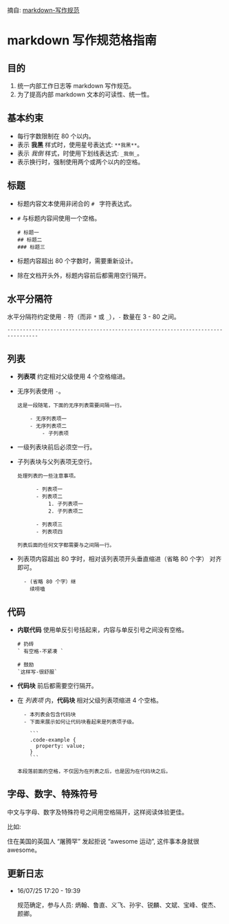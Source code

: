 摘自: [markdown-写作规范](https://github.com/carwin/markdown-styleguide)

# markdown 写作规范格指南

## 目的

1. 统一内部工作日志等 markdown 写作规范。
2. 为了提高内部 markdown 文本的可读性、统一性。

## 基本约束

  - 每行字数限制在 80 个以内。
  - 表示 **我黑** 样式时，使用星号表达式: `**我黑**`。
  - 表示 _我倒_ 样式，时使用下划线表达式: `_我倒_`。
  - 表示换行时，强制使用两个或两个以内的空格。

## 标题

  - 标题内容文本使用非闭合的 `# ` 字符表达式。
  - `#` 与标题内容间使用一个空格。

    ```
    # 标题一
    ## 标题二
    ### 标题三
    ```

  - 标题内容超出 80 个字数时，需要重新设计。
  - 除在文档开头外，标题内容前后都需用空行隔开。

## 水平分隔符

水平分隔符约定使用 `-` 符（而非 `*` 或 `_`），`-` 数量在 3 - 80 之间。

```
--------------------------------------------------------------------------------
```

## 列表

  - **列表项** 约定相对父级使用 4 个空格缩进。
  - 无序列表使用 `-`。

    ```
    这是一段随笔，下面的无序列表需要间隔一行。

        - 无序列表项一
        - 无序列表项二
            - 子列表项
    ```

  - 一级列表块前后必须空一行。
  - 子列表块与父列表项无空行。

    ```
    处理列表的一些注意事项。

          - 列表项一
          - 列表项二
              1. 子列表项一
              2. 子列表项二

          - 列表项三
          - 列表项四

    列表后面的任何文字都需要与之间隔一行。
    ```

  - 列表项内容超出 80 字时，相对该列表项开头垂直缩进（省略 80 个字）
    对齐即可。

    ```
      - (省略 80 个字）继
        续唠嗑
    ```

## 代码

  - **内联代码** 使用单反引号括起来，内容与单反引号之间没有空格。

    ```
    # 扔砖
    ` 有空格-不紧凑 `

    # 鼓励
    `这样写-很舒服`
    ```

  - **代码块** 前后都需要空行隔开。
  - 在 _列表项_ 内，**代码块** 相对父级列表项缩进 4 个空格。

    ```
      - 本列表会包含代码块
      - 下面来展示如何让代码块看起来是列表项子级。

        ```
        .code-example {
          property: value;
        }
        ```

    本段落前面的空格，不仅因为在列表之后，也是因为在代码块之后。
    ```

## 字母、数字、特殊符号

中文与字母、数字及特殊符号之间用空格隔开，这样阅读体验更佳。

比如:

住在美国的英国人 “屠腾罕” 发起拒说 “awesome 运动”, 这件事本身就很 awesome。

## 更新日志

- 16/07/25 17:20 - 19:39

  规范确定，参与人员: 炳翰、鲁直、义飞、孙宇、锐麟、文斌、宝峰、俊杰、颜卿。

